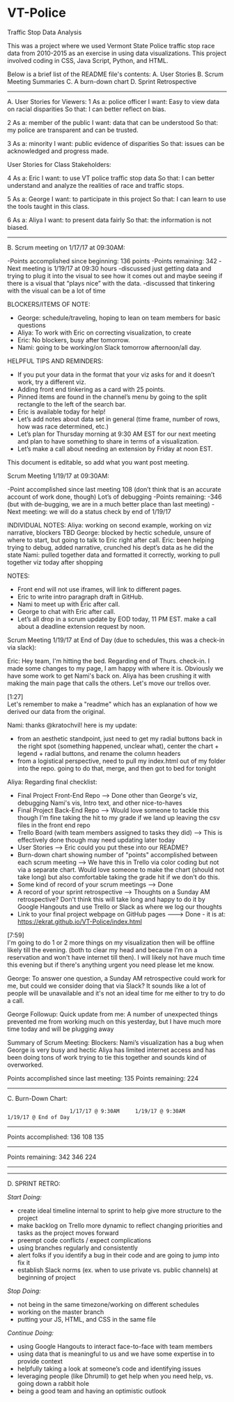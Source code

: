 # VT-Police
Traffic Stop Data Analysis 


This was a project where we used Vermont State Police traffic stop race data from 2010-2015 as an exercise in using data visualizations.  This project involved coding in CSS, Java Script, Python, and HTML.

Below is a brief list of the README file's contents:
A. User Stories
B. Scrum Meeting Summaries
C. A burn-down chart
D. Sprint Retrospective


*****************************************************************************************
A.
User Stories for Viewers:
1
As a: police officer
I want: Easy to view data on racial disparities
So that:  I can better reflect on bias.

2
As a: member of the public
I want: data that can be understood
So that: my police are transparent and can be trusted.

3
As a: minority
I want: public evidence of disparities
So that: issues can be acknowledged and progress made.

User Stories for Class Stakeholders:

4
As a: Eric
I want: to use VT police traffic stop data
So that: I can better understand and analyze the realities of race and traffic stops.

5
As a: George
I want: to participate in this project
So that: I can learn to use the tools taught in this class.

6
As a: Aliya
I want: to present data fairly
So that: the information is not biased.  


*******************************************************************************************
B.
Scrum meeting on 1/17/17 at 09:30AM:

-Points accomplished since beginning:
136 points
-Points remaining:
342
-Next meeting is 1/19/17 at 09:30 hours
-discussed just getting data and trying to plug it into the visual to see how it comes out and maybe seeing if there is a visual that “plays nice” with the data. 
-discussed that tinkering with the visual can be a lot of time


BLOCKERS/ITEMS OF NOTE:
- George: schedule/traveling, hoping to lean on team members for basic questions
- Aliya: To work with Eric on correcting visualization, to create
- Eric: No blockers, busy after tomorrow.
- Nami: going to be working/on Slack tomorrow afternoon/all day.

HELPFUL TIPS AND REMINDERS:
- If you put your data in the format that your viz asks for and it doesn’t work, try a different viz.
- Adding front end tinkering as a card with 25 points.
- Pinned items are found in the channel’s menu by going to the split rectangle to the left of the search bar.
- Eric is available today for help!
- Let’s add notes about data set in general (time frame, number of rows, how was race determined, etc.)
- Let’s plan for Thursday morning at 9:30 AM EST for our next meeting and plan to have something to share in terms of a visualization.
- Let’s make a call about needing an extension by Friday at noon EST.

This document is editable, so add what you want post meeting.   

Scrum Meeting 1/19/17 at 09:30AM:

-Point accomplished since last meeting
108 (don’t think that is an accurate account of work done, though) Lot’s of debugging
-Points remaining:
-346 (but with de-bugging, we are in a much better place than last meeting)
-Next meeting: we will do a status check by end of 1/19/17

INDIVIDUAL NOTES:
Aliya: working on second example, working on viz narrative, blockers TBD
George: blocked by hectic schedule, unsure of where to start, but going to talk to Eric right after call.
Eric: been helping trying to debug, added narrative, crunched his dept’s data as he did the state
Nami: pulled together data and formatted it correctly, working to pull together viz today after shopping

NOTES:
- Front end will not use iframes, will link to different pages.
- Eric to write intro paragraph draft in GitHub.
- Nami to meet up with Eric after call.
- George to chat with Eric after call.
- Let’s all drop in a scrum update by EOD today, 11 PM EST. make a call about a deadline extension request by noon.


Scrum Meeting 1/19/17 at End of Day (due to schedules, this was a check-in via slack):


Eric: 
Hey team, I'm hitting the bed.  Regarding end of Thurs. check-in.  I made some changes to my page, I am happy with where it is.  Obviously we have some work to get Nami's back on.   Aliya has been crushing it with making the main page that calls the others.  Let's move our trellos over.

[1:27]  
Let's remember to make a "readme" which has an explanation of how we derived our data from the original.

Nami:
thanks @kratochvil! here is my update:

- from an aesthetic standpoint, just need to get my radial buttons back in the right spot (something happened, unclear what), center the chart + legend + radial buttons, and rename the column headers
- from a logistical perspective, need to pull my index.html out of my folder into the repo. going to do that, merge, and then got to bed for tonight

Aliya:
Regarding final checklist:
- Final Project Front-End Repo --> Done other than George's viz, debugging Nami's vis, Intro text, and other nice-to-haves
- Final Project Back-End Repo --> Would love someone to tackle this though I'm fine taking the hit to my grade if we land up leaving the csv files in the front end repo
- Trello Board (with team members assigned to tasks they did) --> This is effectively done though may need updating later today
- User Stories --> Eric could you put these into our README?
- Burn-down chart showing number of "points" accomplished between each scrum meeting --> We have this in Trello via color coding but not via a separate chart. Would love someone to make the chart (should not take long) but also comfortable taking the grade hit if we don't do this.
- Some kind of record of your scrum meetings --> Done
- A record of your sprint retrospective --> Thoughts on a Sunday AM retrospective? Don't think this will take long and happy to do it by Google Hangouts and use Trello or Slack as where we log our thoughts
- Link to your final project webpage on GitHub pages ---> Done - it is at: https://ekrat.github.io/VT-Police/index.html

[7:59]  
I'm going to do 1 or 2 more things on my visualization then will be offline likely till the evening. (both to clear my head and because I'm on a reservation and won't have internet till then). I will likely not have much time this evening but if there's anything urgent you need please let me know.

George:
To answer one question, a Sunday AM retrospective could work for me, but could we consider doing that via Slack? It sounds like a lot of people will be unavailable and it's not an ideal time for me either to try to do a call.

George Followup: 
Quick update from me: A number of unexpected things prevented me from working much on this yesterday, but I have much more time today and will be plugging away

Summary of Scrum Meeting:
Blockers:
Nami’s visualization has a bug when 
George is very busy and hectic
Aliya has limited internet access and has been doing tons of work trying to tie this together and sounds kind of overworked.


Points accomplished since last meeting: 135
Points remaining: 224



**************************************************************************************************
C.
Burn-Down Chart:

						1/17/17 @ 9:30AM     1/19/17 @ 9:30AM		1/19/17 @ End of Day
____________________________________________________________________________________________
Points accomplished:	  		136					108						135
____________________________________________________________________________________________
Points remaining:				342					346						224
____________________________________________________________________________________________


***************************************************************************************************
D.
SPRINT RETRO:

*Start Doing:*
- create ideal timeline internal to sprint to help give more structure to the project
- make backlog on Trello more dynamic to reflect changing priorities and tasks as the project moves forward
- preempt code conflicts / expect complications
- using branches regularly and consistently
- alert folks if you identify a bug in their code and are going to jump into fix it
- establish Slack norms (ex. when to use private vs. public channels) at beginning of project

*Stop Doing:*
- not being in the same timezone/working on different schedules
- working on the master branch
- putting your JS, HTML, and CSS in the same file

*Continue Doing:*
- using Google Hangouts to interact face-to-face with team members
- using data that is meaningful to us and we have some expertise in to provide context
- helpfully taking a look at someone’s code and identifying issues
- leveraging people (like Dhrumil) to get help when you need help, vs. going down a rabbit hole
- being a good team and having an optimistic outlook
